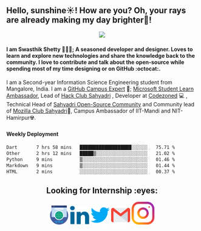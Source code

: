 <h2 style="text-align:left">Hello, sunshine☀️!  How are you? Oh, your rays are already making my day brighter🌈!</h3>
<div align="center">
  <img src="https://media.giphy.com/media/xT9IgG50Fb7Mi0prBC/giphy.gif" width="80%"/>
 </div>
<h4>I am <strong>Swasthik Shetty</strong> 👨🏻‍💻; A seasoned developer and designer. Loves to learn and explore new technologies and share the knowledge back to the community. I love to contribute and talk about the open-source while spending most of my time designing or on GitHub :octocat:.</h4>

I am a Second-year Information Science Engineering student from Mangalore, India. I am a [GitHub Campus Expert](https://githubcampus.expert/swaaz/) 🚩; [Microsoft Student Learn Ambassador](https://studentambassadors.microsoft.com/profile/39678), Lead of [Hack Club Sahyadri](https://hackclub.com/) , Developer at [Codezoned](http://codezoned.com/) 💻 , Technical Head of [Sahyadri Open-Source Community](https://sosc.org.in/) and Community lead of [Mozilla Club Sahyadri](https://mozilla-sahyadri.netlify.app/)🔰, Campus Ambassador of IIT-Mandi and NIT-Hamirpur☢️. </h4>

#### Weekly Deployment
<!--START_SECTION:waka-->
```text
Dart       7 hrs 58 mins   ███████████████████░░░░░░   75.71 % 
Other      2 hrs 12 mins   █████▒░░░░░░░░░░░░░░░░░░░   21.02 % 
Python     9 mins          ▒░░░░░░░░░░░░░░░░░░░░░░░░   01.46 % 
Markdown   9 mins          ▒░░░░░░░░░░░░░░░░░░░░░░░░   01.44 % 
HTML       2 mins          ░░░░░░░░░░░░░░░░░░░░░░░░░   00.37 % 
```
<!--END_SECTION:waka-->

<h2 align="center"><strong>Looking for Internship :eyes:</strong></h2>
<p align="center">
  <a href="https://www.swaaz.me/"><img src='./src/www.svg' style='width:50px'/></a>  
  <a href="https://www.linkedin.com/in/swasthik-shetty-b50928174/"><img src='./src/linkedin.svg' style='width:50px'/></a> 
  <a href="https://twitter.com/Swaaz07"><img src='./src/twitter.svg' style='width:50px'/></a> 
  <a href="mailto:swaasthik.shetty07@gmail.com"><img src='./src/gmail.svg' style='width:50px'/></a> 
  <a href="https://www.instagram.com/_swaaz_/?hl=en"><img src='./src/instagram.svg' style='width:60px'/></a> 
  
</p>



<!-- **Looking for Internship** is a ✨ _special_ ✨ repository be11cause its `README.md` (this file) appears on your GitHub profile.

Here are some ideas to get you started:

- 🔭 I’m currently working on ...
- 🌱 I’m currently learning ...
- 👯 I’m looking to collaborate on ...
- 🤔 I’m looking for help with ...
- 💬 Ask me about ...
- 📫 How to reach me: ...
- 😄 Pronouns: ...
- ⚡ Fun fact: ...
 -->
